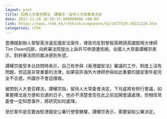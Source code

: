 ```yaml
---
layout: post
title: 回應人大會否釋法　譚耀宗：留待人大常委會決定
date: 2022-11-28 16:58:15.000000000 +08:00
link: https://news.rthk.hk/rthk/ch/component/k2/1677529-20221128.htm
categories: rthk
---
```


壹傳媒創辦人黎智英涉違反國安法案件，律政司反對黎智英聘請英國御用大律師Tim Owen抗辯，向終審法院提出上訴許可申請遭拒絕。全國人大常委譚耀宗表示，對終審法院的裁決感到失望。

譚耀宗接受本台訪問時表示，自己有參與《香港國安法》審議的工作，制度上沒有問題，但這是非常重要的法律，如果容許海外大律師參與如此重要的國安案件是完全不合適，外國亦不會這樣做。

被問到人大會否釋法，譚耀宗指，留待人大常委會決定，下月底將有例行會議，如果要釋法是方便和合適的日子，他亦不清楚會否在此之前加開會議處理，但相信常委會一定知悉事件，將研究如何處理。

至於案件是否要由駐港國安公署行使管轄權，譚耀宗表示，需要留給公署決定。
